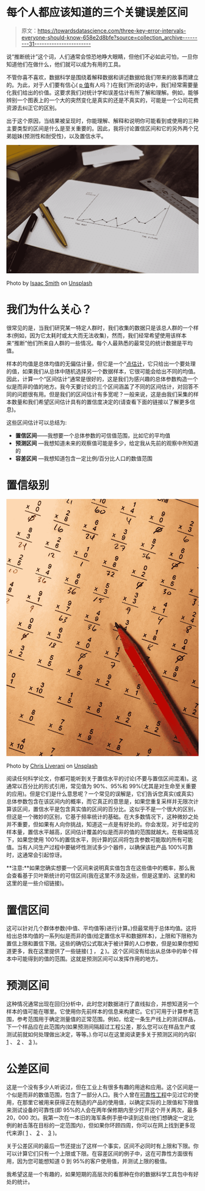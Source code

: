 # 每个人都应该知道的三个关键误差区间

> 原文：<https://towardsdatascience.com/three-key-error-intervals-everyone-should-know-658e2d8bfe?source=collection_archive---------31----------------------->

说“推断统计”这个词，人们通常会惊恐地睁大眼睛，但他们不必如此可怕，一旦你知道他们在做什么，他们就可以成为有用的工具。

不管你喜不喜欢，数据科学是围绕着解释数据和讲述数据给我们带来的故事而建立的。为此，对于人们要有信心( [p 值](https://en.wikipedia.org/wiki/P-value)有人吗？)在我们所说的话中，我们经常需要量化我们给出的价值。这要求我们对统计学和误差估计有所了解和理解。例如，能够辨别一个图表上的一个大的突然变化是真实的还是不真实的，可能是一个公司花费资源去纠正它的区别。

出于这个原因，当结果被呈现时，你能理解、解释和说明你可能看到或使用的三种主要类型的区间是什么是至关重要的。因此，我将讨论置信区间和它的另外两个兄弟姐妹(预测性和耐受性)，以及置信水平。

![](img/02b3298550f6ee839674ba8555456051.png)

Photo by [Isaac Smith](https://unsplash.com/@isaacmsmith?utm_source=medium&utm_medium=referral) on [Unsplash](https://unsplash.com?utm_source=medium&utm_medium=referral)

# 我们为什么关心？

很常见的是，当我们研究某一特定人群时，我们收集的数据只是该总人群的一个样本(例如，因为它太耗时或太大而无法收集)，然而，我们经常希望使用该样本来“推断”他们所来自人群的一些情况。每个人最熟悉的最常见的统计数据是平均值。

样本的均值是总体均值的无偏估计量，但它是一个“[点估计](https://en.wikipedia.org/wiki/Point_estimation)，它只给出一个要处理的值，如果我们从总体中随机选择另一个数据样本，它很可能会给出不同的均值。因此，计算一个“区间估计”通常是很好的，这是我们为感兴趣的总体参数构造一个似是而非的值的地方。我今天要讨论的三个区间涵盖了不同的区间估计，对回答不同的问题很有用。但是我们的区间估计有多宽呢？一般来说，这是由我们采集的样本数量和我们希望区间估计具有的置信度决定的(请查看下面的链接以了解更多信息)。

这些区间估计可以总结为:

*   **置信区间**——我想要一个总体参数的可信值范围，比如它的平均值
*   **预测区间** —我想知道未来的观察值可能是多少，给定我从先前的观察中所知道的
*   **容差区间** —我想知道包含一定比例/百分比人口的数值范围

# 置信级别

![](img/df21ce3849f54e5a713d72015400e97c.png)

Photo by [Chris Liverani](https://unsplash.com/@chrisliverani?utm_source=medium&utm_medium=referral) on [Unsplash](https://unsplash.com?utm_source=medium&utm_medium=referral)

阅读任何科学论文，你都可能听到关于置信水平的讨论(不要与置信区间混淆)。这通常以百分比的形式引用，常见值为 90%、95%和 99%(尤其是对生命至关重要的应用)。但是它们是什么意思呢？一个常见的误解是，它们告诉您真实(或真实)总体参数包含在该区间内的概率，而它真正的意思是，如果您重复采样并无限次计算该区间，置信水平是包含真实值的区间的百分比。这似乎不是一个很大的区别，但这是一个微妙的区别，它基于频率统计的基础。在大多数情况下，这种微妙之处并不重要，但如果有人向你挑战，知道这一点是有好处的。你会发现，对于给定的样本量，置信水平越高，区间估计覆盖的似是而非的值的范围就越大。在极端情况下，如果您使用 100%的置信水平，则计算的区间将包含参数可能取的所有可能值。当有人问生产过程中要破坏性测试多少个器件，以确保该批产品 100%可靠时，这通常会引起惊讶。

**注意:**如果您确实想要一个区间来说明真实值包含在这些值中的概率，那么我会查看基于贝叶斯统计的可信区间(我在这里不涉及这些，但是这里的、这里的和这里的是一些介绍链接)。

# 置信区间

这可以针对几个群体参数(中值、平均值等)进行计算。)但最常用于总体均值。这将给出总体均值的一系列似是而非的值(给定置信水平和数据样本)，上限和下限称为置信上限和置信下限。这些的确切公式取决于被计算的人口参数，但是如果你想知道更多，我在这里提供了一些链接( [1](https://www.mathsisfun.com/data/confidence-interval.html) ， [2](http://www.usablestats.com/tutorials/CI) )。这个区间没有给出从总体中的单个样本中可能得到的值的范围。这就是预测区间可以发挥作用的地方。

# 预测区间

这种情况通常出现在回归分析中，此时您对数据进行了直线拟合，并想知道另一个样本的值可能在哪里。它使用你先前样本的信息来构建它。它们可用于计算参考范围，参考范围用于确定测量值的正常范围。例如，给定一条生产线上的测试样品，下一个样品应在此范围内(如果预测间隔超过工程公差，那么您可以在样品生产或测试前就如何处理做出决定，等等。).你可以在这里阅读更多关于预测区间的内容( [1](http://www.oswego.edu/~srp/stats/pi.htm) 、 [2](https://robjhyndman.com/hyndsight/intervals/) 、 [3](https://newonlinecourses.science.psu.edu/stat501/node/274/) )。

# 公差区间

这是一个没有多少人听说过，但在工业上有很多有趣的用途和应用。这个区间是一个似是而非的数值范围，包含了一部分人口。我个人曾在[可靠性工程](https://accendoreliability.com/tolerance-intervals-for-normal-distribution-based-set-of-data/)中见过它的使用，在那里它被用来获得正在制造的产品的使用值，以确定实际的上限值和下限值来测试设备的可靠性(即 95%的人会在两年保修期内至少打开这个开关两次，最多 20，000 次)。我第一次在一本旧的海军条例手册中读到这些(他们想确定一定比例的射击落在目标的一定范围内)，但如果你环顾四周，你可以在网上找到更多现代来源( [1](https://machinelearningmastery.com/statistical-tolerance-intervals-in-machine-learning/) 、 [2](https://www.qualitydigest.com/inside/statistics-column/010416-statistical-tolerance-intervals.html) 、 [3](https://support.minitab.com/en-us/minitab/18/help-and-how-to/quality-and-process-improvement/quality-tools/how-to/tolerance-intervals-normal-distribution/methods-and-formulas/methods-and-formulas/) )。

关于公差区间的最后一节还提出了这样一个事实，区间不必同时有上限和下限。你可以计算它们只有一个上限或下限。在容差区间的例子中，这在可靠性方面很有用，因为您可能想知道 0 到 95%的客户使用值，并测试上限的极值。

我希望这是一个有趣的，如果短期的高层次的看那种在你的数据科学工具包中有好处的统计。